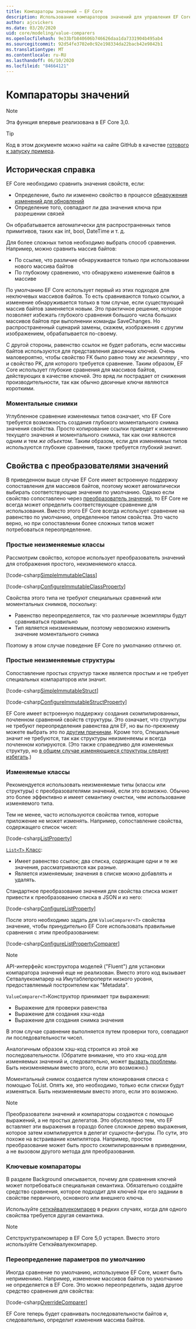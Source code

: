 ```yaml
---
title: Компараторы значений — EF Core
description: Использование компараторов значений для управления EF Core сравнения значений свойств
author: ajcvickers
ms.date: 03/20/2020
uid: core/modeling/value-comparers
ms.openlocfilehash: 9e33bfb840606b746626daa1da7331904b495ab4
ms.sourcegitcommit: 92d54fe3702e0c92e198334da22bacb42e9842b1
ms.translationtype: MT
ms.contentlocale: ru-RU
ms.lasthandoff: 06/10/2020
ms.locfileid: "84664121"
---
```

# <a name="value-comparers"></a>Компараторы значений

> [!NOTE]  
> Эта функция впервые реализована в EF Core 3,0.

> [!TIP]  
> Код в этом документе можно найти на сайте GitHub в качестве [готового к запуску примера](https://github.com/dotnet/EntityFramework.Docs/tree/master/samples/core/Modeling/ValueConversions/).

## <a name="background"></a>Историческая справка

EF Core необходимо сравнить значения свойств, если:

* Определение, было ли изменено свойство в процессе [обнаружения изменений для обновлений](xref:core/saving/basic)
* Определение того, совпадают ли два значения ключа при разрешении связей 

Он обрабатывается автоматически для распространенных типов примитивов, таких как int, bool, DateTime и т. д.

Для более сложных типов необходимо выбрать способ сравнения.
Например, можно сравнить массив байтов:

* По ссылке, что различие обнаруживается только при использовании нового массива байтов
* По глубокому сравнению, что обнаружено изменение байтов в массиве

По умолчанию EF Core использует первый из этих подходов для неключевых массивов байтов.
То есть сравниваются только ссылки, а изменение обнаруживается только в том случае, если существующий массив байтов заменяется новым.
Это практичное решение, которое позволяет избежать глубокого сравнения большого числа больших массивов байтов при выполнении команды SaveChanges.
Но распространенный сценарий замены, скажем, изображения с другим изображением, обрабатывается по-своему.

С другой стороны, равенство ссылок не будет работать, если массивы байтов используются для представления двоичных ключей.
Очень маловероятно, чтобы свойство FK было равно тому _же экземпляру_ , что и свойство PK, для которого требуется сравнение.
Таким образом, EF Core использует глубокие сравнения для массивов байтов, действующих в качестве ключей.
Это вряд ли пострадает от снижения производительности, так как обычно двоичные ключи являются короткими.

### <a name="snapshots"></a>Моментальные снимки

Углубленное сравнение изменяемых типов означает, что EF Core требуется возможность создания глубокого моментального снимка значения свойства.
Просто копирование ссылки приведет к изменению текущего значения и моментального снимка, так как они являются одним и тем _же объектом_.
Таким образом, если для изменяемых типов используются глубокие сравнения, также требуется глубокий значит.

## <a name="properties-with-value-converters"></a>Свойства с преобразователями значений

В приведенном выше случае EF Core имеет встроенную поддержку сопоставления для массивов байтов, поэтому может автоматически выбирать соответствующие значения по умолчанию.
Однако если свойство сопоставлено через [преобразователь значений](xref:core/modeling/value-conversions), то EF Core не всегда может определить соответствующее сравнение для использования.
Вместо этого EF Core всегда использует сравнение на равенство по умолчанию, определенное типом свойства.
Это часто верно, но при сопоставлении более сложных типов может потребоваться переопределение.

### <a name="simple-immutable-classes"></a>Простые неизменяемые классы

Рассмотрим свойство, которое использует преобразователь значений для отображения простого, неизменяемого класса.

[!code-csharp[SimpleImmutableClass](../../../samples/core/Modeling/ValueConversions/MappingImmutableClassProperty.cs?name=SimpleImmutableClass)]

[!code-csharp[ConfigureImmutableClassProperty](../../../samples/core/Modeling/ValueConversions/MappingImmutableClassProperty.cs?name=ConfigureImmutableClassProperty)]

Свойства этого типа не требуют специальных сравнений или моментальных снимков, поскольку:
* Равенство переопределяется, так что различные экземпляры будут сравниваться правильно
* Тип является неизменяемым, поэтому невозможно изменить значение моментального снимка

Поэтому в этом случае поведение EF Core по умолчанию отлично от.

### <a name="simple-immutable-structs"></a>Простые неизменяемые структуры

Сопоставление простых структур также является простым и не требует специальных компараторов или значит.

[!code-csharp[SimpleImmutableStruct](../../../samples/core/Modeling/ValueConversions/MappingImmutableStructProperty.cs?name=SimpleImmutableStruct)]

[!code-csharp[ConfigureImmutableStructProperty](../../../samples/core/Modeling/ValueConversions/MappingImmutableStructProperty.cs?name=ConfigureImmutableStructProperty)]

EF Core имеет встроенную поддержку создания скомпилированных, почленном сравнений свойств структуры.
Это означает, что структуры не требуют переопределения равенства для EF, но вы по-прежнему можете выбрать это по [другим причинам](/dotnet/csharp/programming-guide/statements-expressions-operators/how-to-define-value-equality-for-a-type).
Кроме того, Специальные значит не требуются, так как структуры неизменяемы и всегда почленном копируются.
(Это также справедливо для изменяемых структур, но [в общем случае изменяющиеся структуры следует избегать](/dotnet/csharp/write-safe-efficient-code).)

### <a name="mutable-classes"></a>Изменяемые классы

Рекомендуется использовать неизменяемые типы (классы или структуры) с преобразователями значений, если это возможно.
Обычно это более эффективно и имеет семантику очистки, чем использование изменяемого типа.

Тем не менее, часто используются свойства типов, которые приложение не может изменять.
Например, сопоставление свойства, содержащего список чисел: 

[!code-csharp[ListProperty](../../../samples/core/Modeling/ValueConversions/MappingListProperty.cs?name=ListProperty)]

[ `List<T>` Класс](/dotnet/api/system.collections.generic.list-1?view=netstandard-2.1):
* Имеет равенство ссылок; два списка, содержащие одни и те же значения, рассматриваются как разные.
* Является изменяемым; значения в списке можно добавлять и удалять.

Стандартное преобразование значения для свойства списка может привести к преобразованию списка в JSON и из него:

[!code-csharp[ConfigureListProperty](../../../samples/core/Modeling/ValueConversions/MappingListProperty.cs?name=ConfigureListProperty)]

После этого необходимо задать для `ValueComparer<T>` свойства значение, чтобы принудительно EF Core использовать правильные сравнения с этим преобразованием:

[!code-csharp[ConfigureListPropertyComparer](../../../samples/core/Modeling/ValueConversions/MappingListProperty.cs?name=ConfigureListPropertyComparer)]

> [!NOTE]  
> API-интерфейс конструктора моделей ("Fluent") для установки компаратора значений еще не реализован.
> Вместо этого код вызывает Сетвалуекомпарер на Имутаблепроперти низкого уровня, предоставляемый построителем как "Metadata".

`ValueComparer<T>`Конструктор принимает три выражения:
* Выражение для проверки равенства
* Выражение для создания хэш-кода
* Выражение для создания снимка значения  

В этом случае сравнение выполняется путем проверки того, совпадают ли последовательности чисел.

Аналогичным образом хэш-код строится из этой же последовательности.
(Обратите внимание, что это хэш-код для изменяемых значений и, следовательно, может [вызвать проблемы](https://ericlippert.com/2011/02/28/guidelines-and-rules-for-gethashcode/).
Быть неизменяемым вместо этого, если это возможно.)

Моментальный снимок создается путем клонирования списка с помощью ToList.
Опять же, это необходимо, только если списки будут изменяться.
Быть неизменяемым вместо этого, если это возможно. 

> [!NOTE]  
> Преобразователи значений и компараторы создаются с помощью выражений, а не простых делегатов.
> Это обусловлено тем, что EF вставляет эти выражения в гораздо более сложное дерево выражения, которое затем компилируется в делегат сущности-фигуры.
> По сути, это похоже на встраивание компилятора.
> Например, простое преобразование может быть просто скомпилированным в приведении, а не вызовом другого метода для преобразования.    

### <a name="key-comparers"></a>Ключевые компараторы

В разделе Background описывается, почему для сравнения ключей может потребоваться специальная семантика.
Обязательно создайте средство сравнения, которое подходит для ключей при его задании в свойстве первичного, основного или внешнего ключа.

Используйте [сеткэйвалуекомпарер](/dotnet/api/microsoft.entityframeworkcore.mutablepropertyextensions.setkeyvaluecomparer?view=efcore-3.1) в редких случаях, когда для одного свойства требуется другая семантика.

> [!NOTE]  
> Сетструктуралкомпарер в EF Core 5,0 устарел.
> Вместо этого используйте Сеткэйвалуекомпарер.

### <a name="overriding-defaults"></a>Переопределение параметров по умолчанию

Иногда сравнение по умолчанию, используемое EF Core, может быть неприменимо.
Например, изменение массивов байтов по умолчанию не определяется в EF Core.
Это можно переопределить, задав другое средство сравнения для свойства: 

[!code-csharp[OverrideComparer](../../../samples/core/Modeling/ValueConversions/OverridingByteArrayComparisons.cs?name=OverrideComparer)]

EF Core теперь будет сравнивать последовательности байтов и, следовательно, определит изменения массива байтов.
